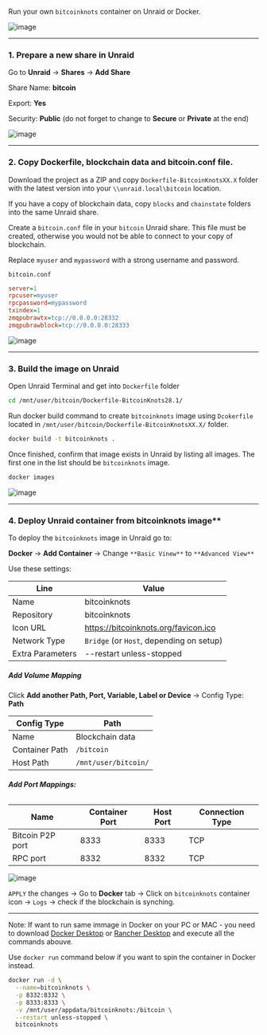 Run your own `bitcoinknots` container on Unraid or Docker.

![image](https://github.com/user-attachments/assets/6acc47ad-3c0a-4676-9813-fbc583f906db)

---

### 1. Prepare a new share in Unraid

Go to **Unraid** → **Shares** → **Add Share**

Share Name: **bitcoin**

Export:     **Yes**

Security:   **Public** (do not forget to change to **Secure** or **Private** at the end)

![image](https://github.com/user-attachments/assets/830b45b1-ea0a-42e7-b0de-6955363eaada)

---

### 2. Copy Dockerfile, blockchain data and bitcoin.conf file.

Download the project as a ZIP and copy `Dockerfile-BitcoinKnotsXX.X` folder with the latest version into your `\\unraid.local\bitcoin` location.

If you have a copy of blockchain data, copy `blocks` and `chainstate` folders into the same Unraid share. 

Create a `bitcoin.conf` file in your `bitcoin` Unraid share. This file must be created, otherwise you would not be able to connect to your copy of blockchain.

Replace `myuser` and `mypassword` with a strong username and password.

`bitcoin.conf`
``` ini
server=1
rpcuser=myuser
rpcpassword=mypassword
txindex=1
zmqpubrawtx=tcp://0.0.0.0:28332
zmqpubrawblock=tcp://0.0.0.0:28333
```

![image](https://github.com/user-attachments/assets/137af59f-f3b2-4d10-b47b-57ad09a30220)


---

### 3. Build the image on Unraid

Open Unraid Terminal and get into `Dockerfile` folder

``` bash
cd /mnt/user/bitcoin/Dockerfile-BitcoinKnots28.1/
```

Run docker build command to create `bitcoinknots` image using `Dcokerfile` located in `/mnt/user/bitcoin/Dockerfile-BitcoinKnotsXX.X/` folder.

``` bash
docker build -t bitcoinknots .
```

Once finished, confirm that image exists in Unraid by listing all images. The first one in the list should be `bitcoinknots` image.

``` bash
docker images
```

![image](https://github.com/user-attachments/assets/6c908fa5-923a-4338-b780-be7b9abf321f)

---

### 4. Deploy Unraid container from bitcoinknots image**

To deploy the `bitcoinknots` image in Unraid go to:

**Docker** → **Add Container** → Change `**Basic Vinew**` to `**Advanced View**` 

Use these settings:

| Line              | Value                             |
| ----------------- | ---------------------------------------- |
| Name              | bitcoinknots                             |
| Repository        | bitcoinknots                             |
| Icon URL          | https://bitcoinknots.org/favicon.ico     |
| Network Type      | `Bridge` (or `Host`, depending on setup) |
| Extra Parameters  | --restart unless-stopped                 |

##### **Add Volume Mapping**

Click **Add another Path, Port, Variable, Label or Device** → Config Type: **Path**


| Config Type    | Path                           |
| -------------- | ------------------------------ |
| Name           | Blockchain data                |
| Container Path | `/bitcoin`                     |
| Host Path      | `/mnt/user/bitcoin/`           |

###### **Add Port Mappings:**

| Name             | Container Port | Host Port | Connection Type |
| ---------------- | -------------- | --------- | --------------- |
| Bitcoin P2P port | 8333           | 8333      | TCP             |
| RPC port         | 8332           | 8332      | TCP             |


![image](https://github.com/user-attachments/assets/a1c9d8a8-f775-40b5-b570-a71a436c51a4)



`APPLY` the changes → Go to **Docker** tab → Click on `bitcoinknots` container icon → `Logs` → check if the blockchain is synching. 

---

Note: If want to run same immage in Docker on your PC or MAC - you need to download [Docker Desktop](https://www.docker.com/products/docker-desktop/) or [Rancher Desktop](https://rancherdesktop.io/) and execute all the commands abouve.

Use `docker run` command below if you want to spin the container in Docker instead. 

``` bash
docker run -d \
  --name=bitcoinknots \
  -p 8332:8332 \
  -p 8333:8333 \
  -v /mnt/user/appdata/bitcoinknots:/bitcoin \
  --restart unless-stopped \
  bitcoinknots

```
